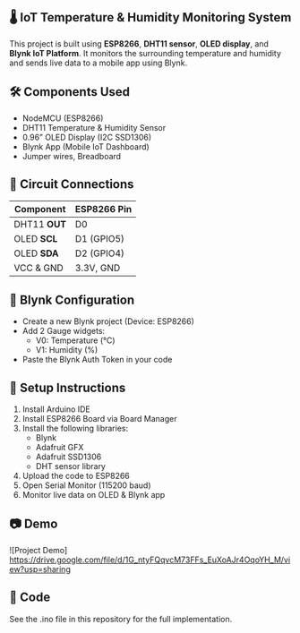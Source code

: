 ## 🌡️ IoT Temperature & Humidity Monitoring System

This project is built using **ESP8266**, **DHT11 sensor**, **OLED display**, and **Blynk IoT Platform**. It monitors the surrounding temperature and humidity and sends live data to a mobile app using Blynk.

## 🛠️ Components Used
- NodeMCU (ESP8266)
- DHT11 Temperature & Humidity Sensor
- 0.96” OLED Display (I2C SSD1306)
- Blynk App (Mobile IoT Dashboard)
- Jumper wires, Breadboard

## 🔌 Circuit Connections

| Component      | ESP8266 Pin |
|----------------|-------------|
| DHT11 **OUT**  | D0          |
| OLED **SCL**   | D1 (GPIO5)  |
| OLED **SDA**   | D2 (GPIO4)  |
| VCC & GND      | 3.3V, GND   |

## 📲 Blynk Configuration
- Create a new Blynk project (Device: ESP8266)
- Add 2 Gauge widgets:
  - V0: Temperature (°C)
  - V1: Humidity (%)
- Paste the Blynk Auth Token in your code

## 🔧 Setup Instructions
1. Install Arduino IDE
2. Install ESP8266 Board via Board Manager
3. Install the following libraries:
   - Blynk
   - Adafruit GFX
   - Adafruit SSD1306
   - DHT sensor library
4. Upload the code to ESP8266
5. Open Serial Monitor (115200 baud)
6. Monitor live data on OLED & Blynk app

## 📷 Demo
![Project Demo] https://drive.google.com/file/d/1G_ntyFQqvcM73FFs_EuXoAJr4OqoYH_M/view?usp=sharing

## 📄 Code

See the .ino file in this repository for the full implementation.
